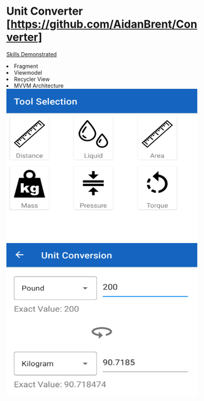 # Unit Converter [https://github.com/AidanBrent/Converter]

<u>Skills Demonstrated</u>
<list>
  <li>Fragment</li>
  <li>Viewmodel</li>
  <li>Recycler View</li>
  <li>MVVM Architecture</li>
</list>
<div float="Left">
  <img src="Converter_Selection.png" style="width:500px;height:400px"> 
  <img src="Converter_conversion.png" style="width:500px;height:400px">
</div>
